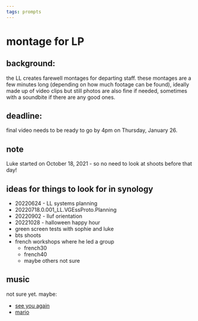 ```yaml
---
tags: prompts
---
```


# montage for LP

## background:
the LL creates farewell montages for departing staff. these montages are a few minutes long (depending on how much footage can be found), ideally made up of video clips but still photos are also fine if needed, sometimes with a soundbite if there are any good ones.

## deadline:
final video needs to be ready to go by 4pm on Thursday, January 26.

## note
Luke started on October 18, 2021 - so no need to look at shoots before that day!

## ideas for things to look for in synology
* 20220624 - LL systems planning
* 20220718.0.001_LL.VGEssProto.Planning
* 20220902 - lluf orientation
* 20221028 - halloween happy hour
* green screen tests with sophie and luke
* bts shoots
* french workshops where he led a group
    * french30
    * french40 
    * maybe others not sure


## music
not sure yet. maybe:
* [see you again](https://www.youtube.com/watch?v=HOtCQA6S0NA)
* [mario](https://www.youtube.com/watch?v=T_WUvxO0lnk)